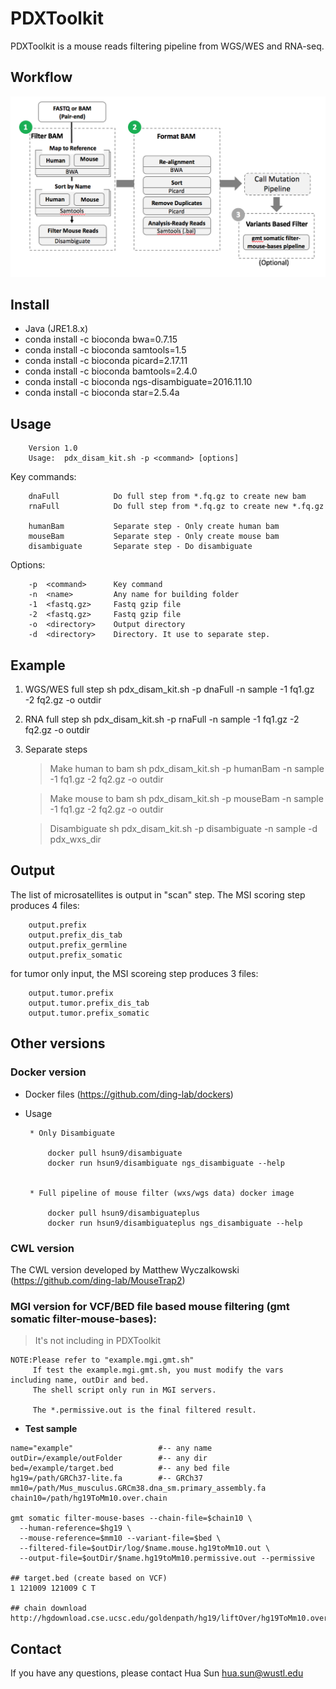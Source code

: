 
PDXToolkit
===========
PDXToolkit is a mouse reads filtering pipeline from WGS/WES and RNA-seq.

## Workflow

![](doc/workflow.png)

Install
-------
   * Java (JRE1.8.x)
   * conda install -c bioconda bwa=0.7.15
   * conda install -c bioconda samtools=1.5
   * conda install -c bioconda picard=2.17.11
   * conda install -c bioconda bamtools=2.4.0
   * conda install -c bioconda ngs-disambiguate=2016.11.10
   * conda install -c bioconda star=2.5.4a


Usage
-----

        Version 1.0
        Usage:  pdx_disam_kit.sh -p <command> [options]

Key commands:

        dnaFull            Do full step from *.fq.gz to create new bam 
        rnaFull            Do full step from *.fq.gz to create new *.fq.gz
        
        humanBam           Separate step - Only create human bam
        mouseBam           Separate step - Only create mouse bam
        disambiguate       Separate step - Do disambiguate

Options:
        
        -p  <command>      Key command
        -n  <name>         Any name for building folder
        -1  <fastq.gz>     Fastq gzip file
        -2  <fastq.gz>     Fastq gzip file
        -o  <directory>    Output directory
        -d  <directory>    Directory. It use to separate step.


Example
-------


1. WGS/WES full step
        sh pdx_disam_kit.sh -p dnaFull -n sample -1 fq1.gz -2 fq2.gz -o outdir

2. RNA full step
        sh pdx_disam_kit.sh -p rnaFull -n sample -1 fq1.gz -2 fq2.gz -o outdir


3. Separate steps
   > Make human to bam
     sh pdx_disam_kit.sh -p humanBam -n sample -1 fq1.gz -2 fq2.gz -o outdir

   > Make mouse to bam
     sh pdx_disam_kit.sh -p mouseBam -n sample -1 fq1.gz -2 fq2.gz -o outdir

   > Disambiguate
     sh pdx_disam_kit.sh -p disambiguate -n sample -d pdx_wxs_dir



Output
-------
The list of microsatellites is output in "scan" step. The MSI scoring step produces 4 files:

        output.prefix
        output.prefix_dis_tab
        output.prefix_germline
        output.prefix_somatic

for tumor only input, the MSI scoreing step produces 3 files: 

        output.tumor.prefix
        output.tumor.prefix_dis_tab
        output.tumor.prefix_somatic



## Other versions

### Docker version

* Docker files (https://github.com/ding-lab/dockers)
* Usage
     
     ```
      * Only Disambiguate
   
          docker pull hsun9/disambiguate
          docker run hsun9/disambiguate ngs_disambiguate --help


      * Full pipeline of mouse filter (wxs/wgs data) docker image

          docker pull hsun9/disambiguateplus
          docker run hsun9/disambiguateplus ngs_disambiguate --help
     ```
     
### CWL version

The CWL version developed by Matthew Wyczalkowski
(https://github.com/ding-lab/MouseTrap2)



### MGI version for VCF/BED file based mouse filtering (gmt somatic filter-mouse-bases):
> It's not including in PDXToolkit

```
NOTE:Please refer to "example.mgi.gmt.sh"
     If test the example.mgi.gmt.sh, you must modify the vars including name, outDir and bed.
     The shell script only run in MGI servers.
     
     The *.permissive.out is the final filtered result.
```

  * __Test sample__

  ```
  name="example"                   #-- any name
  outDir=/example/outFolder        #-- any dir
  bed=/example/target.bed          #-- any bed file
  hg19=/path/GRCh37-lite.fa        #-- GRCh37
  mm10=/path/Mus_musculus.GRCm38.dna_sm.primary_assembly.fa
  chain10=/path/hg19ToMm10.over.chain

  gmt somatic filter-mouse-bases --chain-file=$chain10 \
    --human-reference=$hg19 \
    --mouse-reference=$mm10 --variant-file=$bed \
    --filtered-file=$outDir/log/$name.mouse.hg19toMm10.out \
    --output-file=$outDir/$name.hg19toMm10.permissive.out --permissive

  ## target.bed (create based on VCF)
  1 121009 121009 C T

  ## chain download 
  http://hgdownload.cse.ucsc.edu/goldenpath/hg19/liftOver/hg19ToMm10.over.chain.gz
  ```




Contact
-------
If you have any questions, please contact Hua Sun <hua.sun@wustl.edu>

